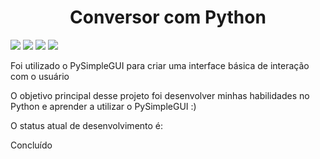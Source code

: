 <h1 align='center'> Conversor com Python </h1>
<img src="https://img.shields.io/github/issues/berirnado/conversorPython">
<img src="https://img.shields.io/github/issues/berirnado/conversorPython">
<img src="https://img.shields.io/github/issues/berirnado/conversorPython">
<img src="https://img.shields.io/github/issues/berirnado/conversorPython">
<p> Foi utilizado o PySimpleGUI para criar uma interface básica de interação com o usuário </p>
<p>O objetivo principal desse projeto foi desenvolver minhas habilidades no Python e aprender a utilizar o PySimpleGUI :) </p>
<p>O status atual de desenvolvimento é: <p color="#04fa00"> Concluído </p></p>